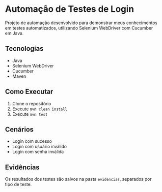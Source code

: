 # Automação de Testes de Login

Projeto de automação desenvolvido para demonstrar meus conhecimentos em testes automatizados, utilizando Selenium WebDriver com Cucumber em Java.

## Tecnologias
* Java
* Selenium WebDriver
* Cucumber
* Maven

## Como Executar
1. Clone o repositório
2. Execute `mvn clean install`
3. Execute `mvn test`

## Cenários
* Login com sucesso
* Login com usuário inválido
* Login com senha inválida

## Evidências
Os resultados dos testes são salvos na pasta `evidencias`, separados por tipo de teste. 